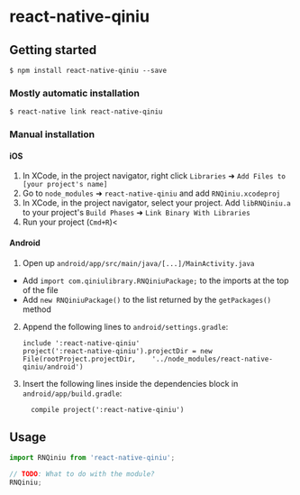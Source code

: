 
# react-native-qiniu

## Getting started

`$ npm install react-native-qiniu --save`

### Mostly automatic installation

`$ react-native link react-native-qiniu`

### Manual installation


#### iOS

1. In XCode, in the project navigator, right click `Libraries` ➜ `Add Files to [your project's name]`
2. Go to `node_modules` ➜ `react-native-qiniu` and add `RNQiniu.xcodeproj`
3. In XCode, in the project navigator, select your project. Add `libRNQiniu.a` to your project's `Build Phases` ➜ `Link Binary With Libraries`
4. Run your project (`Cmd+R`)<

#### Android

1. Open up `android/app/src/main/java/[...]/MainActivity.java`
  - Add `import com.qiniulibrary.RNQiniuPackage;` to the imports at the top of the file
  - Add `new RNQiniuPackage()` to the list returned by the `getPackages()` method
2. Append the following lines to `android/settings.gradle`:
  	```
  	include ':react-native-qiniu'
  	project(':react-native-qiniu').projectDir = new File(rootProject.projectDir, 	'../node_modules/react-native-qiniu/android')
  	```
3. Insert the following lines inside the dependencies block in `android/app/build.gradle`:
  	```
      compile project(':react-native-qiniu')
  	```


## Usage
```javascript
import RNQiniu from 'react-native-qiniu';

// TODO: What to do with the module?
RNQiniu;
```
  